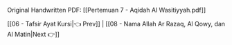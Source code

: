 Original Handwritten PDF: [[Pertemuan 7 - Aqidah Al Wasitiyyah.pdf]]

[[06 - Tafsir Ayat Kursi|👈 Prev]] | [[08 - Nama Allah Ar Razaq, Al Qowy, dan Al Matin|Next 👉]]